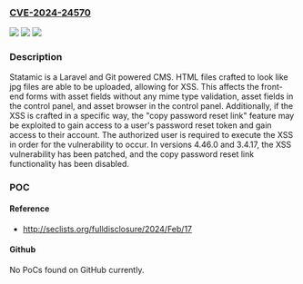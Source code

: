 ### [CVE-2024-24570](https://cve.mitre.org/cgi-bin/cvename.cgi?name=CVE-2024-24570)
![](https://img.shields.io/static/v1?label=Product&message=cms&color=blue)
![](https://img.shields.io/static/v1?label=Version&message=%3D%20%3C%203.4.17%20&color=brighgreen)
![](https://img.shields.io/static/v1?label=Vulnerability&message=CWE-79%3A%20Improper%20Neutralization%20of%20Input%20During%20Web%20Page%20Generation%20('Cross-site%20Scripting')&color=brighgreen)

### Description

Statamic is a Laravel and Git powered CMS. HTML files crafted to look like jpg files are able to be uploaded, allowing for XSS. This affects the front-end forms with asset fields without any mime type validation, asset fields in the control panel, and asset browser in the control panel. Additionally, if the XSS is crafted in a specific way, the "copy password reset link" feature may be exploited to gain access to a user's password reset token and gain access to their account. The authorized user is required to execute the XSS in order for the vulnerability to occur. In versions 4.46.0 and 3.4.17, the XSS vulnerability has been patched, and the copy password reset link functionality has been disabled. 

### POC

#### Reference
- http://seclists.org/fulldisclosure/2024/Feb/17

#### Github
No PoCs found on GitHub currently.

